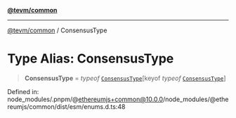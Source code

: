 [**@tevm/common**](../README.md)

***

[@tevm/common](../globals.md) / ConsensusType

# Type Alias: ConsensusType

> **ConsensusType** = *typeof* [`ConsensusType`](../variables/ConsensusType.md)\[keyof *typeof* [`ConsensusType`](../variables/ConsensusType.md)\]

Defined in: node\_modules/.pnpm/@ethereumjs+common@10.0.0/node\_modules/@ethereumjs/common/dist/esm/enums.d.ts:48
